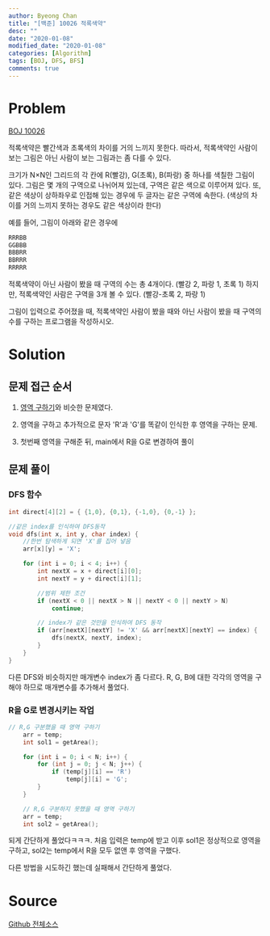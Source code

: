 ```yaml
---
author: Byeong Chan
title: "[백준] 10026 적록색약"
desc: ""
date: "2020-01-08"
modified_date: "2020-01-08"
categories: [Algorithm]
tags: [BOJ, DFS, BFS]
comments: true
---
```


# Problem

[BOJ 10026](https://www.acmicpc.net/problem/10026)

적록색약은 빨간색과 초록색의 차이를 거의 느끼지 못한다. 따라서, 적록색약인 사람이 보는 그림은 아닌 사람이 보는 그림과는 좀 다를 수 있다.

크기가 N×N인 그리드의 각 칸에 R(빨강), G(초록), B(파랑) 중 하나를 색칠한 그림이 있다. 그림은 몇 개의 구역으로 나뉘어져 있는데, 구역은 같은 색으로 이루어져 있다. 또, 같은 색상이 상하좌우로 인접해 있는 경우에 두 글자는 같은 구역에 속한다. (색상의 차이를 거의 느끼지 못하는 경우도 같은 색상이라 한다)

예를 들어, 그림이 아래와 같은 경우에

```cpp
RRRBB
GGBBB
BBBRR
BBRRR
RRRRR
```

적록색약이 아닌 사람이 봤을 때 구역의 수는 총 4개이다. (빨강 2, 파랑 1, 초록 1) 하지만, 적록색약인 사람은 구역을 3개 볼 수 있다. (빨강-초록 2, 파랑 1)

그림이 입력으로 주어졌을 때, 적록색약인 사람이 봤을 때와 아닌 사람이 봤을 때 구역의 수를 구하는 프로그램을 작성하시오.

# Solution

## 문제 접근 순서

1. [영역 구하기](https://minbyeongchan.github.io/category/Algorithm/2583)와 비슷한 문제였다.

2. 영역을 구하고 추가적으로 문자 'R'과 'G'를 똑같이 인식한 후 영역을 구하는 문제.

3. 첫번째 영역을 구해준 뒤, main에서 R을 G로 변경하여 풀이

## 문제 풀이

### DFS 함수

```cpp
int direct[4][2] = { {1,0}, {0,1}, {-1,0}, {0,-1} };

//같은 index를 인식하여 DFS동작
void dfs(int x, int y, char index) {
	//한번 탐색하게 되면 'X'를 집어 넣음
	arr[x][y] = 'X';

	for (int i = 0; i < 4; i++) {
		int nextX = x + direct[i][0];
		int nextY = y + direct[i][1];

		//범위 제한 조건
		if (nextX < 0 || nextX > N || nextY < 0 || nextY > N)
			continue;

		// index가 같은 것만을 인식하여 DFS 동작
		if (arr[nextX][nextY] != 'X' && arr[nextX][nextY] == index) {
			dfs(nextX, nextY, index);
		}
	}
}
```

다른 DFS와 비슷하지만 매개변수 index가 좀 다르다. R, G, B에 대한 각각의 영역을 구해야 하므로 매개변수를 추가해서 풀었다.

### R을 G로 변경시키는 작업

```cpp
// R,G 구분했을 때 영역 구하기
	arr = temp;
	int sol1 = getArea();

	for (int i = 0; i < N; i++) {
		for (int j = 0; j < N; j++) {
			if (temp[j][i] == 'R')
				temp[j][i] = 'G';
		}
	}

	// R,G 구분하지 못했을 때 영역 구하기
	arr = temp;
	int sol2 = getArea();
```

되게 간단하게 풀었다ㅋㅋㅋ. 처음 입력은 temp에 받고 이후 sol1은 정상적으로 영역을 구하고, sol2는 temp에서 R을 모두 없앤 후 영역을 구했다.

다른 방법을 시도하긴 했는데 실패해서 간단하게 풀었다.

# Source

[Github 전체소스](https://github.com/MinByeongChan/myMBC/blob/master/Codetest/baekjoon/10026_ColorBlindness.cpp)
